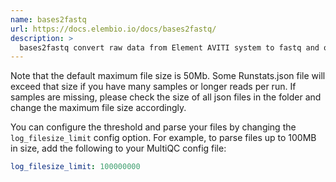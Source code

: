 ```yaml
---
name: bases2fastq
url: https://docs.elembio.io/docs/bases2fastq/
description: >
  bases2fastq convert raw data from Element AVITI system to fastq and output sequencing run statistics
---
```


Note that the default maximum file size is 50Mb. Some Runstats.json file will exceed that size if you have many samples or longer reads per run. If samples are missing, please check the size of all json files in the folder and change the maximum file size accordingly.

You can configure the threshold and parse your files by changing the
`log_filesize_limit` config option. For example, to parse files up to 100MB in
size, add the following to your MultiQC config file:

```yaml
log_filesize_limit: 100000000
```
